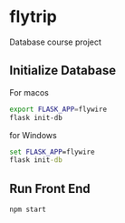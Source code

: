 # flytrip
Database course project

## Initialize Database
For macos
```bash
export FLASK_APP=flywire
flask init-db
```
for Windows
```bat
set FLASK_APP=flywire
flask init-db
```
## Run Front End
```bat
npm start
```
